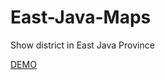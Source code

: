 # East-Java-Maps
Show district in East Java Province

<a href="https://mohammadrizala.github.io/East-Java-Maps/">DEMO</a>
